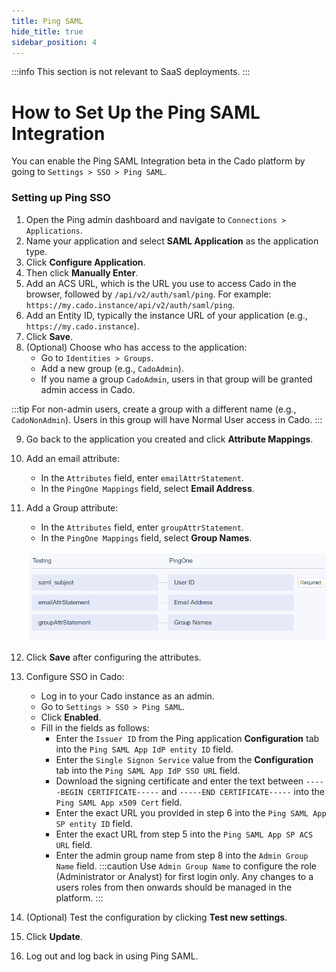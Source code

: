 ```yaml
---
title: Ping SAML
hide_title: true
sidebar_position: 4
---
```


:::info
This section is not relevant to SaaS deployments.
:::

# How to Set Up the Ping SAML Integration

You can enable the Ping SAML Integration beta in the Cado platform by going to `Settings > SSO > Ping SAML`.

### Setting up Ping SSO

1. Open the Ping admin dashboard and navigate to `Connections > Applications`.
2. Name your application and select **SAML Application** as the application type.
3. Click **Configure Application**.
4. Then click **Manually Enter**.
5. Add an ACS URL, which is the URL you use to access Cado in the browser, followed by `/api/v2/auth/saml/ping`. For example: `https://my.cado.instance/api/v2/auth/saml/ping`.
6. Add an Entity ID, typically the instance URL of your application (e.g., `https://my.cado.instance`).
7. Click **Save**.
8. (Optional) Choose who has access to the application:
   - Go to `Identities > Groups`.
   - Add a new group (e.g., `CadoAdmin`).
   - If you name a group `CadoAdmin`, users in that group will be granted admin access in Cado.

:::tip
For non-admin users, create a group with a different name (e.g., `CadoNonAdmin`). Users in this group will have Normal User access in Cado.
:::

9. Go back to the application you created and click **Attribute Mappings**.
10. Add an email attribute:
    - In the `Attributes` field, enter `emailAttrStatement`.
    - In the `PingOne Mappings` field, select **Email Address**.
11. Add a Group attribute:
    - In the `Attributes` field, enter `groupAttrStatement`.
    - In the `PingOne Mappings` field, select **Group Names**.

    ![Ping Attribute Statement](/img/ping-attribute-statement.png)

12. Click **Save** after configuring the attributes.
13. Configure SSO in Cado:
    - Log in to your Cado instance as an admin.
    - Go to `Settings > SSO > Ping SAML`.
    - Click **Enabled**.
    - Fill in the fields as follows:
      - Enter the `Issuer ID` from the Ping application **Configuration** tab into the `Ping SAML App IdP entity ID` field.
      - Enter the `Single Signon Service` value from the **Configuration** tab into the `Ping SAML App IdP SSO URL` field.
      - Download the signing certificate and enter the text between `-----BEGIN CERTIFICATE-----` and `-----END CERTIFICATE-----` into the `Ping SAML App x509 Cert` field.
      - Enter the exact URL you provided in step 6 into the `Ping SAML App SP entity ID` field.
      - Enter the exact URL from step 5 into the `Ping SAML App SP ACS URL` field.
      - Enter the admin group name from step 8 into the `Admin Group Name` field.
:::caution
Use `Admin Group Name` to configure the role (Administrator or Analyst) for first login only. Any changes to a users roles from then onwards should be managed in the platform.
:::
14. (Optional) Test the configuration by clicking **Test new settings**.
15. Click **Update**.
16. Log out and log back in using Ping SAML.
